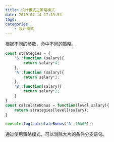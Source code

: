 ```yaml
---
title: 设计模式之策略模式
date: 2019-07-14 17:19:53
tags:
categories:
    - 设计模式
---
```


根据不同的参数，命中不同的策略。
<!-- more -->


```javascript
const strategies = {
    'S':function (salary){
        return salary*4;
    },
    'A':function (salary){
        return salary*3;
    },
    'B':function(salary){
        return salary*2;
    }
}
const calculateBonus = function(level,salary){
    return strategies[level](salary);
}

console.log(calculateBonus('A',10000));
```

通过使用策略模式，可以消除大片的条件分支语句。

